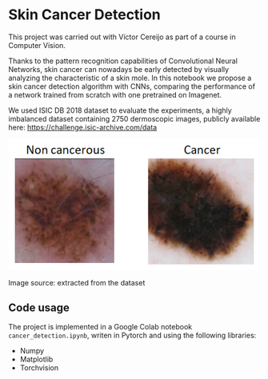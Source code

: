 # Skin Cancer Detection

This project was carried out with Víctor Cereijo as part of a course in Computer Vision.

Thanks to the pattern recognition capabilities of Convolutional Neural Networks, skin cancer can nowadays be early detected by visually analyzing the characteristic of a skin mole. In this notebook we propose a skin cancer detection algorithm with CNNs, comparing the performance of a network trained from scratch with one pretrained on Imagenet. 

We used ISIC DB 2018 dataset to evaluate the experiments, a highly imbalanced dataset containing 2750 dermoscopic images, publicly available here: https://challenge.isic-archive.com/data

<img src="https://github.com/CesarCaramazana/SkinCancerDetection/blob/main/images/cancer_nocancer.PNG">

Image source: extracted from the dataset



<h2>Code usage</h2>

The project is implemented in a Google Colab notebook <code>cancer_detection.ipynb</code>, writen in Pytorch and using the following libraries:

<ul>
  
  <li> Numpy </li>
  <li> Matplotlib </li>
  <li> Torchvision </li>
  
  </ul>

